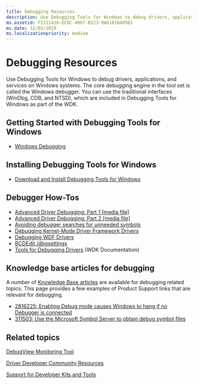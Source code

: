 ```yaml
---
title: Debugging Resources
description: Use Debugging Tools for Windows to debug drivers, applications, and services on Windows systems.
ms.assetid: F2111416-EC6C-4967-B123-9A6101040561
ms.date: 12/03/2019
ms.localizationpriority: medium
---
```


# Debugging Resources

Use Debugging Tools for Windows to debug drivers, applications, and services on Windows systems. The core debugging engine in the tool set is called the Windows debugger. You can use the traditional interfaces (WinDbg, CDB, and NTSD), which are included in Debugging Tools for Windows as part of the WDK.

## <span id="Getting_Started_with_Debugging_Tools_for_Windows"></span><span id="getting_started_with_debugging_tools_for_windows"></span><span id="GETTING_STARTED_WITH_DEBUGGING_TOOLS_FOR_WINDOWS"></span>Getting Started with Debugging Tools for Windows

- [Windows Debugging](index.md)

## <span id="Installing_Debugging_Tools_for_Windows"></span><span id="installing_debugging_tools_for_windows"></span><span id="INSTALLING_DEBUGGING_TOOLS_FOR_WINDOWS"></span>Installing Debugging Tools for Windows

- [Download and Install Debugging Tools for Windows](https://docs.microsoft.com/windows-hardware/drivers/download-the-wdk)

## <span id="Debugger_How-Tos"></span><span id="debugger_how-tos"></span><span id="DEBUGGER_HOW-TOS"></span>Debugger How-Tos

- [Advanced Driver Debugging: Part 1 \[media file\]](https://download.microsoft.com/download/B/1/6/B161948D-EDE1-4AEF-8776-AD485CDDCD9E/TDDR05003.wvx)
- [Advanced Driver Debugging: Part 2 \[media file\]](https://download.microsoft.com/download/B/1/6/B161948D-EDE1-4AEF-8776-AD485CDDCD9E/TDDR05004.wvx)
- [Avoiding debugger searches for unneeded symbols](https://docs.microsoft.com/windows-hardware/drivers/debugger/avoiding-debugger-searches-for-unneeded-symbols)
- [Debugging Kernel-Mode Driver Framework Drivers](https://docs.microsoft.com/windows-hardware/drivers/wdf/debugging-kernel-mode-driver-framework-drivers)
- [Debugging WDF Drivers](https://docs.microsoft.com/windows-hardware/drivers/wdf/debugging-a-wdf-driver)
- [BCDEdit /dbgsettings](https://docs.microsoft.com/windows-hardware/drivers/devtest/bcdedit--dbgsettings)
-  [Tools for Debugging Drivers](https://docs.microsoft.com/windows-hardware/drivers/devtest/tools-for-debugging-drivers) (WDK Documentation)

## <span id="Knowledge_base_articles_for_debugging"></span><span id="knowledge_base_articles_for_debugging"></span><span id="KNOWLEDGE_BASE_ARTICLES_FOR_DEBUGGING"></span>Knowledge base articles for debugging

A number of [Knowledge Base articles](https://support.microsoft.com/) are available for debugging related topics. This page provides a few examples of Product Support links that are relevant for debugging.

- [2816225: Enabling Debug mode causes Windows to hang if no Debugger is connected](https://support.microsoft.com/help/2816225/enabling-debug-mode-causes-windows-to-hang-if-no-debugger-is-connected/)
- [311503: Use the Microsoft Symbol Server to obtain debug symbol files](https://support.microsoft.com/help/311503)

## <span id="related_topics"></span>Related topics

[DebugView Monitoring Tool](https://docs.microsoft.com/sysinternals/downloads/debugview)

[Driver Developer Community Resources](https://msdn.microsoft.com/windows/hardware/gg454517)

[Support for Developer Kits and Tools](https://docs.microsoft.com/previous-versions/gg454528(v=msdn.10))
